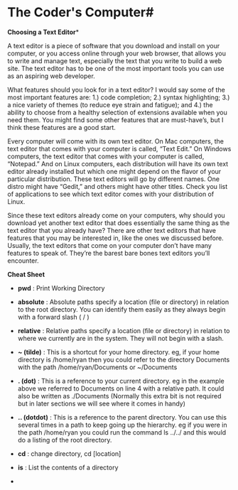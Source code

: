 # The Coder's Computer#

**Choosing a Text Editor***

A text editor is a piece of software that you download and install on your computer, or you access online through your web browser, that allows you to write and manage text, especially the text that you write to build a web site. The text editor has to be one of the most important tools you can use as an aspiring web developer.

What features should you look for in a text editor? I would say some of the most important features are: 1.) code completion; 2.) syntax highlighting; 3.) a nice variety of themes (to reduce eye strain and fatigue); and 4.) the ability to choose from a healthy selection of extensions available when you need them. You might find some other features that are must-have’s, but I think these features are a good start.

Every computer will come with its own text editor. On Mac computers, the text editor that comes with your computer is called, “Text Edit.” On Windows computers, the text editor that comes with your computer is called, “Notepad.”
And on Linux computers, each distribution will have its own text editor already installed but which one might depend on the flavor of your particular distribution. These text editors will go by different names. One distro might have “Gedit,” and others might have other titles. Check you list of applications to see which text editor comes with your distribution of Linux.

Since these text editors already come on your computers, why should you download yet another text editor that does essentially the same thing as the text editor that you already have? There are other text editors that have features that you may be interested in, like the ones we discussed before. Usually, the text editors that come on your computer don’t have many features to speak of. They’re the barest bare bones text editors you’ll encounter.


**Cheat Sheet**

- **pwd** : Print Working Directory 

- **absolute** : Absolute paths specify a location (file or directory) in relation to the root directory. You can identify them easily as they always begin with a forward slash ( / )


- **relative** : Relative paths specify a location (file or directory) in relation to where we currently are in the system. They will not begin with a slash.


- **~ (tilde)** : This is a shortcut for your home directory. eg, if your home directory is /home/ryan then you could refer to the directory Documents with the path /home/ryan/Documents or ~/Documents

- **. (dot)** : This is a reference to your current directory. eg in the example above we referred to Documents on line 4 with a relative path. It could also be written as ./Documents (Normally this extra bit is not required but in later sections we will see where it comes in handy)

- **.. (dotdot)** : This is a reference to the parent directory. You can use this several times in a path to keep going up the hierarchy. eg if you were in the path /home/ryan you could run the command ls ../../ and this would do a listing of the root directory.

- **cd** : change directory, cd [location]

- **is** : List the contents of a directory

- 

   
